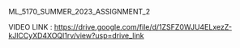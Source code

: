ML_5170_SUMMER_2023_ASSIGNMENT_2

VIDEO LINK : https://drive.google.com/file/d/1ZSFZ0WJU4ELxezZ-kJlCCyXD4XOQl1rv/view?usp=drive_link
